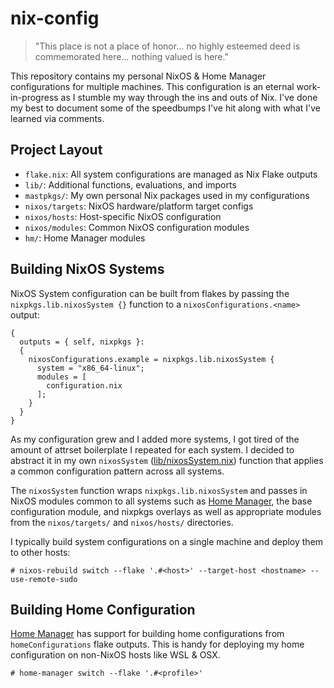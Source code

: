 # nix-config

> "This place is not a place of honor... no highly esteemed deed is commemorated here... nothing valued is here."

 This repository contains my personal NixOS & Home Manager configurations for multiple machines. This configuration
is an eternal work-in-progress as I stumble my way through the ins and outs of Nix. I've done my best to document
some of the speedbumps I've hit along with what I've learned via comments.

## Project Layout

- `flake.nix`: All system configurations are managed as Nix Flake outputs
- `lib/`: Additional functions, evaluations, and imports
- `mastpkgs/`: My own personal Nix packages used in my configurations
- `nixos/targets`: NixOS hardware/platform target configs
- `nixos/hosts`: Host-specific NixOS configuration
- `nixos/modules`: Common NixOS configuration modules
- `hm/`: Home Manager modules

## Building NixOS Systems

NixOS System configuration can be built from flakes by passing the `nixpkgs.lib.nixosSystem {}` function to a `nixosConfigurations.<name>` output:

```
{
  outputs = { self, nixpkgs }:
  {
    nixosConfigurations.example = nixpkgs.lib.nixosSystem {
      system = "x86_64-linux";
      modules = [
        configuration.nix
      ];
    }
  }
}
```

As my configuration grew and I added more systems, I got tired of the amount of attrset boilerplate I repeated for each system. I decided to abstract it in my own `nixosSystem` ([lib/nixosSystem.nix](lib/nixosSystem.nix)) function that applies a common configuration pattern across all systems. 

The `nixosSystem` function wraps `nixpkgs.lib.nixosSystem` and passes in NixOS modules common to all systems such as [Home Manager](https://github.com/nix-community/home-manager), the base configuration module, and nixpkgs overlays as well as appropriate modules from the `nixos/targets/` and `nixos/hosts/` directories.

I typically build system configurations on a single machine and deploy them to other hosts:

`# nixos-rebuild switch --flake '.#<host>' --target-host <hostname> --use-remote-sudo`

## Building Home Configuration

[Home Manager](https://github.com/nix-community/home-manager) has support for building home configurations from `homeConfigurations` flake outputs. This is handy for deploying my home configuration on non-NixOS hosts like WSL & OSX.

`# home-manager switch --flake '.#<profile>'`

